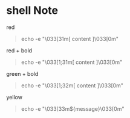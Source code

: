 # shell Note

red
>echo -e "\033[31m[ content ]\033[0m"

red + bold
>echo -e "\033[1;31m[ content ]\033[0m"

green + bold
>echo -e "\033[1;32m[ content ]\033[0m"

yellow
>echo -e "\033[33m${message}\033[0m"